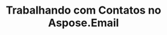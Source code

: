 ---
title: "Trabalhando com Contatos no Aspose.Email"
url: /pt/java/trabalhando-com-contatos-no-aspose-email/
weight: 30
type: docs
---